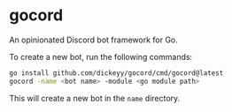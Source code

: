 # gocord

An opinionated Discord bot framework for Go.

To create a new bot, run the following commands:

```bash
go install github.com/dickeyy/gocord/cmd/gocord@latest
gocord -name <bot name> -module <go module path>
```

This will create a new bot in the `name` directory.
